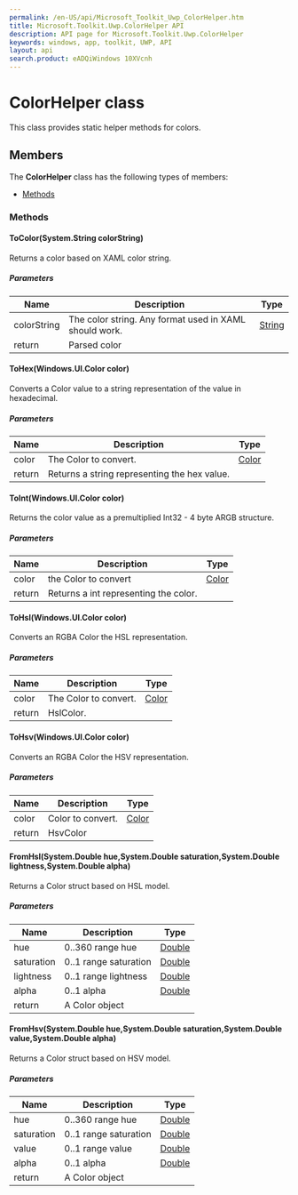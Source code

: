 ```yaml
---
permalink: /en-US/api/Microsoft_Toolkit_Uwp_ColorHelper.htm
title: Microsoft.Toolkit.Uwp.ColorHelper API 
description: API page for Microsoft.Toolkit.Uwp.ColorHelper
keywords: windows, app, toolkit, UWP, API
layout: api
search.product: eADQiWindows 10XVcnh
---
```



# ColorHelper class

This class provides static helper methods for colors.

## Members

The **ColorHelper** class has the following types of members:

* [Methods](#Methods)

### Methods

#### ToColor(System.String colorString)

Returns a color based on XAML color string.

##### Parameters



| Name | Description | Type || --- | --- | --- || colorString | The color string. Any format used in XAML should work. | [String](https://msdn.microsoft.com/library/windows/apps/System.String) || return |Parsed color |


#### ToHex(Windows.UI.Color color)

Converts a Color value to a string representation of the value in hexadecimal.

##### Parameters



| Name | Description | Type || --- | --- | --- || color | The Color to convert. | [Color](https://msdn.microsoft.com/library/windows/apps/Windows.UI.Color) || return |Returns a string representing the hex value. |


#### ToInt(Windows.UI.Color color)

Returns the color value as a premultiplied Int32 - 4 byte ARGB structure.

##### Parameters



| Name | Description | Type || --- | --- | --- || color | the Color to convert | [Color](https://msdn.microsoft.com/library/windows/apps/Windows.UI.Color) || return |Returns a int representing the color. |


#### ToHsl(Windows.UI.Color color)

Converts an RGBA Color the HSL representation.

##### Parameters



| Name | Description | Type || --- | --- | --- || color | The Color to convert. | [Color](https://msdn.microsoft.com/library/windows/apps/Windows.UI.Color) || return |HslColor. |


#### ToHsv(Windows.UI.Color color)

Converts an RGBA Color the HSV representation.

##### Parameters



| Name | Description | Type || --- | --- | --- || color | Color to convert. | [Color](https://msdn.microsoft.com/library/windows/apps/Windows.UI.Color) || return |HsvColor |


#### FromHsl(System.Double hue,System.Double saturation,System.Double lightness,System.Double alpha)

Returns a Color struct based on HSL model.

##### Parameters



| Name | Description | Type || --- | --- | --- || hue | 0..360 range hue | [Double](https://msdn.microsoft.com/library/windows/apps/System.Double) || saturation | 0..1 range saturation | [Double](https://msdn.microsoft.com/library/windows/apps/System.Double) || lightness | 0..1 range lightness | [Double](https://msdn.microsoft.com/library/windows/apps/System.Double) || alpha | 0..1 alpha | [Double](https://msdn.microsoft.com/library/windows/apps/System.Double) || return |A Color object |


#### FromHsv(System.Double hue,System.Double saturation,System.Double value,System.Double alpha)

Returns a Color struct based on HSV model.

##### Parameters



| Name | Description | Type || --- | --- | --- || hue | 0..360 range hue | [Double](https://msdn.microsoft.com/library/windows/apps/System.Double) || saturation | 0..1 range saturation | [Double](https://msdn.microsoft.com/library/windows/apps/System.Double) || value | 0..1 range value | [Double](https://msdn.microsoft.com/library/windows/apps/System.Double) || alpha | 0..1 alpha | [Double](https://msdn.microsoft.com/library/windows/apps/System.Double) || return |A Color object |

